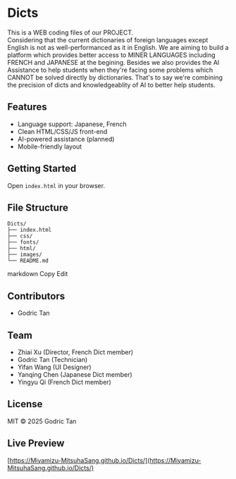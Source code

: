 # Dicts

This is a WEB coding files of our PROJECT.   
Considering that the current dictionaries of foreign languages except English is not as well-performanced as it in English. We are aiming to build a platform which provides better access to MINER LANGUAGES including FRENCH and JAPANESE at the begining. Besides we also provides the AI Assistance to help students when they're facing some problems which CANNOT be solved directly by dictionaries. That's to say we're combining the precision of dicts and knowledgeablity of AI to better help students.  

## Features

- Language support: Japanese, French
- Clean HTML/CSS/JS front-end
- AI-powered assistance (planned)
- Mobile-friendly layout

## Getting Started

Open `index.html` in your browser.

## File Structure

```text
Dicts/
├── index.html
├── css/
├── fonts/
├── html/
├── images/
└── README.md
```

markdown
Copy
Edit

## Contributors

- Godric Tan

## Team
- Zhiai Xu (Director, French Dict member)
- Godric Tan (Technician)
- Yifan Wang (UI Designer)
- Yanqing Chen (Japanese Dict member)
- Yingyu Qi (French Dict member)

## License

MIT © 2025 Godric Tan

## Live Preview

[https://Miyamizu-MitsuhaSang.github.io/Dicts/](https://Miyamizu-MitsuhaSang.github.io/Dicts/)
